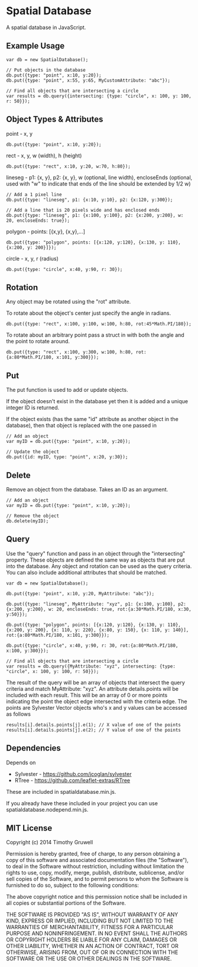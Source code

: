 Spatial Database
===============

A spatial database in JavaScript.

## Example Usage

	var db = new SpatialDatabase();

	// Put objects in the database
	db.put({type: "point", x:10, y:20});
	db.put({type: "point", x:55, y:65, MyCustomAttribute: "abc"});

	// Find all objects that are intersecting a circle
	var results = db.query({intersecting: {type: "circle", x: 100, y: 100, r: 50}});


## Object Types &amp; Attributes

point - x, y

	db.put({type: "point", x:10, y:20});

rect  - x, y, w (width), h (height)

	db.put({type: "rect", x:10, y:20, w:70, h:80});

lineseg - p1: {x, y}, p2: {x, y}, w (optional, line width), encloseEnds (optional, used with "w" to indicate that ends of the line should be extended by 1/2 w)

	// Add a 1 pixel line
	db.put({type: "lineseg", p1: {x:10, y:10}, p2: {x:120, y:300});

	// Add a line that is 20 pixels wide and has enclosed ends
	db.put({type: "lineseg", p1: {x:100, y:100}, p2: {x:200, y:200}, w: 20, encloseEnds: true});

polygon - points: [{x,y}, {x,y},...]

	db.put({type: "polygon", points: [{x:120, y:120}, {x:130, y: 110}, {x:200, y: 200}]});

circle - x, y, r (radius)

	db.put({type: "circle", x:40, y:90, r: 30});

## Rotation

Any object may be rotated using the "rot" attribute.

To rotate about the object's center just specify the angle in radians.

	db.put({type: "rect", x:100, y:100, w:100, h:80, rot:45*Math.PI/180});

To rotate about an arbitrary point pass a struct in with both the angle and the point to rotate around.

	db.put({type: "rect", x:100, y:300, w:100, h:80, rot:{a:80*Math.PI/180, x:101, y:300}});

## Put

The put function is used to add or update objects.

If the object doesn't exist in the database yet then it is added and a unique integer ID is returned.

If the object exists (has the same "id" attribute as another object in the database), then that object is replaced with the one passed in

	// Add an object
	var myID = db.put({type: "point", x:10, y:20});

	// Update the object
	db.put({id: myID, type: "point", x:20, y:30});

## Delete

Remove an object from the database. Takes an ID as an argument.

	// Add an object
	var myID = db.put({type: "point", x:10, y:20});

	// Remove the object
	db.delete(myID);

## Query

Use the "query" function and pass in an object through the "intersecting" property. These objects are defined the same way as objects that are put into the database. Any object and rotation can be used as the query criteria. You can also include additional attributes that should be matched.


	var db = new SpatialDatabase();

	db.put({type: "point", x:10, y:20, MyAttribute: "abc"});

	db.put({type: "lineseg", MyAttribute: "xyz", p1: {x:100, y:100}, p2: {x:200, y:200}, w: 20, encloseEnds: true, rot:{a:30*Math.PI/180, x:30, y:50}});

	db.put({type: "polygon", points: [{x:120, y:120}, {x:130, y: 110}, {x:200, y: 200}, {x: 110, y: 220}, {x:80, y: 150}, {x: 110, y: 140}], rot:{a:80*Math.PI/180, x:101, y:300}});

	db.put({type: "circle", x:40, y:90, r: 30, rot:{a:80*Math.PI/180, x:100, y:300}});

	// Find all objects that are intersecting a circle
	var results = db.query({MyAttribute: "xyz", intersecting: {type: "circle", x: 100, y: 100, r: 50}});

The result of the query will be an array of objects that intersect the query criteria and match MyAttribute: "xyz". An attribute details.points will be included with each result. This will be an array of 0 or more points indicating the point the object edge intersected with the criteria edge. The points are Sylvester Vector objects who's x and y values can be accessed as follows

	results[i].details.points[j].e(1); // X value of one of the points 
	results[i].details.points[j].e(2); // Y value of one of the points

## Dependencies

Depends on 
* Sylvester - https://github.com/jcoglan/sylvester
* RTree - https://github.com/leaflet-extras/RTree

These are included in spatialdatabase.min.js.

If you already have these included in your project you can use spatialdatabase.nodepend.min.js.

## MIT License

Copyright (c) 2014 Timothy Gruwell

Permission is hereby granted, free of charge, to any person obtaining a copy of this software and associated documentation files (the "Software"), to deal in the Software without restriction, including without limitation the rights to use, copy, modify, merge, publish, distribute, sublicense, and/or sell copies of the Software, and to permit persons to whom the Software is furnished to do so, subject to the following conditions:

The above copyright notice and this permission notice shall be included in all copies or substantial portions of the Software.

THE SOFTWARE IS PROVIDED "AS IS", WITHOUT WARRANTY OF ANY KIND, EXPRESS OR IMPLIED, INCLUDING BUT NOT LIMITED TO THE WARRANTIES OF MERCHANTABILITY, FITNESS FOR A PARTICULAR PURPOSE AND NONINFRINGEMENT. IN NO EVENT SHALL THE AUTHORS OR COPYRIGHT HOLDERS BE LIABLE FOR ANY CLAIM, DAMAGES OR OTHER LIABILITY, WHETHER IN AN ACTION OF CONTRACT, TORT OR OTHERWISE, ARISING FROM, OUT OF OR IN CONNECTION WITH THE SOFTWARE OR THE USE OR OTHER DEALINGS IN THE SOFTWARE.